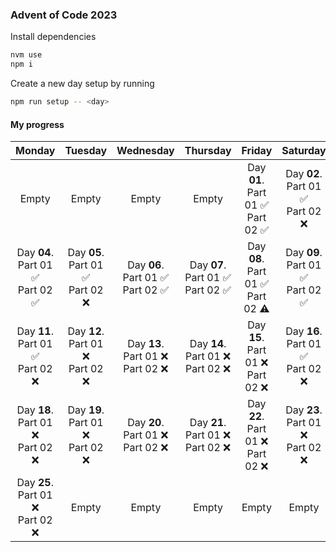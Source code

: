 ### Advent of Code 2023

Install dependencies

```bash
nvm use
npm i
```

Create a new day setup by running

```bash
npm run setup -- <day>
```

#### My progress

|                   Monday                    |                   Tuesday                   |                  Wednesday                  |                  Thursday                   |                    Friday                     |                  Saturday                   |                   Sunday                    |
|:-------------------------------------------:|:-------------------------------------------:|:-------------------------------------------:|:-------------------------------------------:|:---------------------------------------------:|:-------------------------------------------:|:-------------------------------------------:|
|                    Empty                    |                    Empty                    |                    Empty                    |                    Empty                    |  Day **01**. <br/> Part 01 ✅ <br/> Part 02 ✅  | Day **02**. <br/> Part 01 ✅ <br/> Part 02 ❌ | Day **03**. <br/> Part 01 ✅ <br/> Part 02 ❌ |
| Day **04**. <br/> Part 01 ✅ <br/> Part 02 ✅ | Day **05**. <br/> Part 01 ✅ <br/> Part 02 ❌ | Day **06**. <br/> Part 01 ✅ <br/> Part 02 ✅ | Day **07**. <br/> Part 01 ✅ <br/> Part 02 ✅ | Day **08**. <br/> Part 01 ✅ <br/> Part 02  ⚠️ | Day **09**. <br/> Part 01 ✅ <br/> Part 02 ✅ | Day **10**. <br/> Part 01 ❌ <br/> Part 02 ❌ |
| Day **11**. <br/> Part 01 ✅ <br/> Part 02 ❌ | Day **12**. <br/> Part 01 ❌ <br/> Part 02 ❌ | Day **13**. <br/> Part 01 ❌ <br/> Part 02 ❌ | Day **14**. <br/> Part 01 ❌ <br/> Part 02 ❌ |  Day **15**. <br/> Part 01 ❌ <br/> Part 02 ❌  | Day **16**. <br/> Part 01 ✅ <br/> Part 02 ❌ | Day **17**. <br/> Part 01 ❌ <br/> Part 02 ❌ |
| Day **18**. <br/> Part 01 ❌ <br/> Part 02 ❌ | Day **19**. <br/> Part 01 ❌ <br/> Part 02 ❌ | Day **20**. <br/> Part 01 ❌ <br/> Part 02 ❌ | Day **21**. <br/> Part 01 ❌ <br/> Part 02 ❌ |  Day **22**. <br/> Part 01 ❌ <br/> Part 02 ❌  | Day **23**. <br/> Part 01 ❌ <br/> Part 02 ❌ | Day **24**. <br/> Part 01 ❌ <br/> Part 02 ❌ |
| Day **25**. <br/> Part 01 ❌ <br/> Part 02 ❌ |                    Empty                    |                    Empty                    |                    Empty                    |                     Empty                     |                    Empty                    |                    Empty                    |


